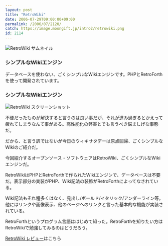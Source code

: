 ```yaml
---
layout: post
title: "RetroWiki"
date: 2006-07-29T09:00:00+09:00
permalink: /2006/07/2120/
catch: https://image.moongift.jp/intro2/retrowiki.png
id: 2114
---
```

 ![RetroWiki サムネイル](https://image.moongift.jp/intro2/retrowiki.t.png "RetroWiki サムネイル")
  

### シンプルなWikiエンジン
  
データベースを使わない、ごくシンプルなWikiエンジンです。PHPとRetroForthを使って開発されています。  
<!--more-->  

### シンプルなWikiエンジン
  

![RetroWiki スクリーンショット](https://image.moongift.jp/intro2/retrowiki.png "RetroWiki スクリーンショット")

  

不便だったものが解決すると言うのは良い事だが、それが進み過ぎるとかえって疲れてしまうなんて事がある。高性能化の弊害とでも言うべき悩ましげな事態だ。

  

だから、と言う訳ではないが今日のウィキサタデーは原点回帰、ごくシンプルなWikiのご紹介だ。

  

今回紹介するオープンソース・ソフトウェアはRetroWiki、ごくシンプルなWikiエンジンだ。

  

RetroWikiはPHPとRetroForthで作られたWikiエンジンで、データベースは不要だ。表示部分の実装がPHP、Wiki記法の装飾がRetroForthによってなされている。

  

Wiki記法もそれ程多くはなく、見出し/ボールド/イタリック/アンダーライン等。他にはリンクや画像表示、他のページへのリンクと言った基本的な機能が実装されている。

  

RetroForthというプログラム言語ははじめて知った。RetroForthを知りたい方はRetroWikiで勉強してみるのはどうだろう。

  

[RetroWiki レビュー](http://oss.moongift.jp/review/i-2132.html)はこちら

